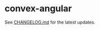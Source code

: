 # convex-angular

See [CHANGELOG.md](https://github.com/azhukau-dev/convex-angular/blob/main/CHANGELOG.md) for the latest updates.
